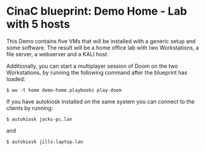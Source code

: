 # CinaC blueprint: Demo Home - Lab with 5 hosts

This Demo contains five VMs that will be installed with a generic setup and
some software. The result will be a home office lab with two Workstations, a
file server, a webserver and a KALI host.

Additionally, you can start a multiplayer session of Doom on the two
Workstations, by running the following command after the blueprint has loaded:

	$ ww -t home demo-home.playbooks play-doom

If you have autokiosk installed on the same system you can connect to the
clients by running:

    $ autokiosk jacks-pc.lan

and

    $ autokiosk jills-laptop.lan

